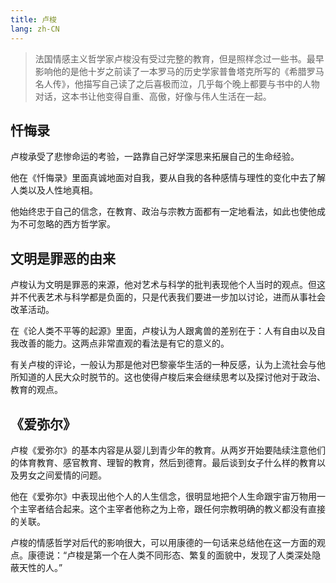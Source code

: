 ```yaml
---
title: 卢梭
lang: zh-CN
---
```


> 法国情感主义哲学家卢梭没有受过完整的教育，但是照样念过一些书。最早影响他的是他十岁之前读了一本罗马的历史学家普鲁塔克所写的《希腊罗马名人传》，他描写自己读了之后喜极而泣，几乎每个晚上都要与书中的人物对话，这本书让他变得自重、高傲，好像与伟人生活在一起。

## 忏悔录

卢梭承受了悲惨命运的考验，一路靠自己好学深思来拓展自己的生命经验。

他在《忏悔录》里面真诚地面对自我，要从自我的各种感情与理性的变化中去了解人类以及人性地真相。

他始终忠于自己的信念，在教育、政治与宗教方面都有一定地看法，如此也使他成为不可忽略的西方哲学家。

## 文明是罪恶的由来

卢梭认为文明是罪恶的来源，他对艺术与科学的批判表现他个人当时的观点。但这并不代表艺术与科学都是负面的，只是代表我们要进一步加以讨论，进而从事社会改革活动。

在《论人类不平等的起源》里面，卢梭认为人跟禽兽的差别在于：人有自由以及自我改善的能力。这两点非常直观的看法是有它的意义的。

有关卢梭的评论，一般认为那是他对巴黎豪华生活的一种反感，认为上流社会与他所知道的人民大众时脱节的。这也使得卢梭后来会继续思考以及探讨他对于政治、教育的观点。

## 《爱弥尔》

卢梭《爱弥尔》的基本内容是从婴儿到青少年的教育。从两岁开始要陆续注意他们的体育教育、感官教育、理智的教育，然后到德育。最后谈到女子什么样的教育以及男女之间爱情的问题。

他在《爱弥尔》中表现出他个人的人生信念，很明显地把个人生命跟宇宙万物用一个主宰者结合起来。这个主宰者他称之为上帝，跟任何宗教明确的教义都没有直接的关联。

卢梭的情感哲学对后代的影响很大，可以用康德的一句话来总结他在这一方面的观点。康德说：“卢梭是第一个在人类不同形态、繁复的面貌中，发现了人类深处隐蔽天性的人。”
